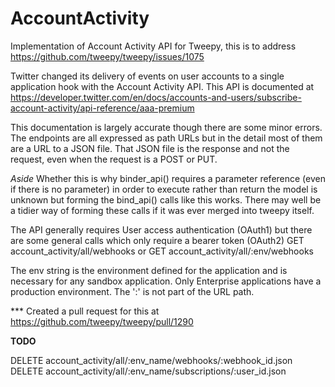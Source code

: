 # AccountActivity
 Implementation of Account Activity API for Tweepy, this is to address https://github.com/tweepy/tweepy/issues/1075
 
 Twitter changed its delivery of events on user accounts to a single application hook with the Account Activity API. This API is documented at https://developer.twitter.com/en/docs/accounts-and-users/subscribe-account-activity/api-reference/aaa-premium
 
 This documentation is largely accurate though there are some minor errors. The endpoints are all expressed as path URLs but in the detail most of them are a URL to a JSON file. That JSON file is the response and not the request, even when the request is a POST or PUT. 
 
 *Aside* Whether this is why binder_api() requires a parameter reference (even if there is no parameter) in order to execute rather than return the model is unknown but forming the bind_api() calls like this works. There may well be a tidier way of forming these calls if it was ever merged into tweepy itself.
 
 The API generally requires User access authentication (OAuth1) but there are some general calls which only require a bearer token (OAuth2) GET account_activity/all/webhooks or GET account_activity/all/:env/webhooks
 
 The env string is the environment defined for the application and is necessary for any sandbox application. Only Enterprise applications have a production environment. The ':' is not part of the URL path.
 
 *** Created a pull request for this at https://github.com/tweepy/tweepy/pull/1290
 
 **TODO**
 
 DELETE account_activity/all/:env_name/webhooks/:webhook_id.json
 DELETE account_activity/all/:env_name/subscriptions/:user_id.json
 
